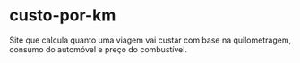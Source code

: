 # custo-por-km
Site que calcula quanto uma viagem vai custar com base na quilometragem, consumo do automóvel e preço do combustível.
